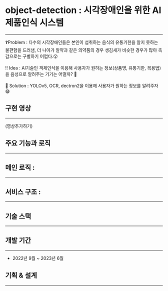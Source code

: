 # object-detection : 시각장애인을 위한 AI 제품인식 시스템
--- 
❓Problem : 다수의 시각장애인들은 본인이 섭취하는 음식의 유통기한을 알지 못하는 불편함을 드러냄, 더 나아가 알약과 같은 의약품의 경우 생김새가 비슷한 경우가 많아 촉감으로는 구별하기 어렵다.😮<br/>
<br/>
‼ Idea : AI기술인 객체인식을 이용해 사용자가 원하는 정보(상품명, 유통기한, 복용법)을 음성으로 알려주는 기기는 어떨까? 🤔<br/>
<br/>
💯 Solution : YOLOv5, OCR, dectron2을 이용해 사용자가 원하는 정보를 알려주자😁<br/>

## 구현 영상
---
(영상추가하기)
## 주요 기능과 로직
---

## 메인 로직 :
---
## 서비스 구조 :
---
## 기술 스택
---

## 개발 기간
---
* 2022년 9월 ~ 2023년 6월
## 기획 & 설계
---
